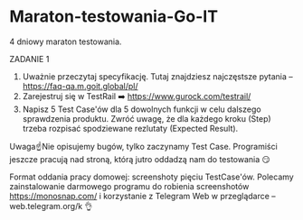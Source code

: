 # Maraton-testowania-Go-IT
4 dniowy maraton testowania.

ZADANIE 1
1. Uważnie przeczytaj specyfikację. Tutaj znajdziesz najczęstsze pytania – https://faq-qa.m.goit.global/pl/
2. Zarejestruj się w TestRail ➡️ https://www.gurock.com/testrail/
3. Napisz 5 Test Case'ów dla 5 dowolnych funkcji w celu dalszego sprawdzenia produktu. Zwróć uwagę, że dla każdego kroku (Step) trzeba rozpisać spodziewane rezlutaty (Expected Result).

Uwaga☝️Nie opisujemy bugów, tylko zaczynamy Test Case. Programiści jeszcze pracują nad stroną, którą jutro oddadzą nam do testowania 😏

Format oddania pracy domowej: screenshoty pięciu TestCase'ów. Polecamy zainstalowanie darmowego programu do robienia screenshotów https://monosnap.com/ i korzystanie z Telegram Web w przeglądarce – web.telegram.org/k 👌
